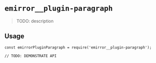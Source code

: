 # `emirror__plugin-paragraph`

> TODO: description

## Usage

```
const emirrorPluginParagraph = require('emirror__plugin-paragraph');

// TODO: DEMONSTRATE API
```
